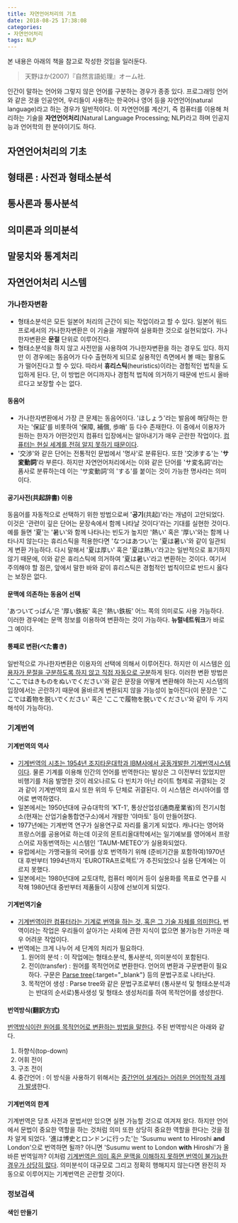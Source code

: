```yaml
---
title: 자연언어처리의 기초
date: 2018-08-25 17:38:08
categories:
- 자연언어처리
tags: NLP
---
```


본 내용은 아래의 책을 참고로 작성한 것임을 일러둔다.

> 天野ほか(2007)『自然言語処理』オーム社.

인간이 말하는 언어와 그렇지 않은 언어를 구분하는 경우가 종종 있다. 프로그래밍 언어와 같은 것을 인공언어, 우리들이 사용하는 한국어나 영어 등을 자연언어(natural language)라고 하는 경우가 일반적이다. 이 자연언어를 계산기, 즉 컴퓨터를 이용해 처리하는 기술을 **자연언어처리**(Natural Language Processing; NLP)라고 하며 인공지능과 언어학의 한 분야이기도 하다.

## 자연언어처리의 기초

## 형태론 : 사전과 형태소분석

## 통사론과 통사분석

## 의미론과 의미분석

## 말뭉치와 통계처리

## 자연언어처리 시스템
### 가나한자변환
- 형태소분석은 모든 일본어 처리의 근간이 되는 작업이라고 할 수 있다. 일본어 워드프로세서의 가나한자변환은 이 기술을 개발하여 실용화한 것으로 실현되었다. 가나한자변환은 **문절** 단위로 이루어진다. 
- 형태소분석을 하지 않고 사전만을 사용하여 가나한자변환을 하는 경우도 있다. 하지만 이 경우에는 동음어가 다수 출현하게 되므로 실용적인 측면에서 볼 때는 활용도가 떨어진다고 할 수 있다. 따라서 **휴리스틱**(heuristics)이라는 경험적인 법칙을 도입하게 된다. 단, 이 방법은 어디까지나 경험적 법칙에 의거하기 때문에 반드시 올바르다고 보장할 수는 없다. 

#### 동음어
- 가나한자변환에서 가장 큰 문제는 동음어이다. 'ほしょう'라는 발음에 해당하는 한자는 '保証'를 비롯하여 '保障, 補償, 歩哨' 등 다수 존재한다. 이 중에서 이용자가 원하는 한자가 어떤것인지 컴퓨터 입장에서는 알아내기가 매우 곤란한 작업이다. <u>컴퓨터는 현실 세계를 전혀 알지 못하기 때문이다</u>.
- '交渉'와 같은 단어는 전통적인 문법에서 '명사'로 분류된다. 또한 '交渉する'는 '**サ変動詞**'라 부른다. 하지만 자연언어처리에서는 이와 같은 단어를 'サ変名詞'라는 품사로 분류하는데 이는 'サ変動詞'의 'する'를 붙이는 것이 가능한 명사라는 의미이다.

#### 공기사전(共起辞書) 이용
동음어를 자동적으로 선택하기 위한 방법으로써 '**공기**(共起)'라는 개념이 고안되었다. 이것은 '관련이 깊은 단어는 문장속에서 함께 나타날 것이다'라는 기대를 실현한 것이다. 예를 들면 '夏'는 '暑い'와 함께 나타나는 빈도가 높지만 '熱い' 혹은 '厚い'와는 함께 나타나지 않는다는 휴리스틱을 적용한다면 'なつはあつい'는 '夏は暑い'와 같이 일관되게 변환 가능하다. 다시 말해서 '夏は厚い' 혹은 '夏は熱い'라고는 일반적으로 표기하지 않기 때문에, 이와 같은 휴리스틱에 의거하여 '夏は暑い'라고 변환하는 것이다. 여기서 주의해야 할 점은, 앞에서 말한 바와 같이 휴리스틱은 경험적인 법칙이므로 반드시 옳다는 보장은 없다.

#### 문맥에 의존하는 동음어 선택
'あついてっぱん'은 '厚い鉄板' 혹은 '熱い鉄板' 어느 쪽의 의미로도 사용 가능하다. 이러한 경우에는 문맥 정보를 이용하여 변환하는 것이 가능하다. **뉴럴네트워크**가 바로 그 예이다.

#### 통째로 변환(べた書き)
일반적으로 가나한자변환은 이용자의 선택에 의해서 이루어진다. 하지만 이 시스템은 <u>이용자가 문절을 구분하도록 하지 않고 직접 자동으로 구분</u>하게 된다. 이러한 변환 방법은 'ここではきものをぬいでください'와 같은 문장을 어떻게 변환해야 하는지 시스템의 입장에서는 곤란하기 때문에 올바르게 변환되지 않을 가능성이 높아진다(이 문장은 'ここでは着物を脱いでください' 혹은 'ここで履物を脱いでください'와 같이 두 가지 해석이 가능하다).

### 기계번역
#### 기계번역의 역사
- <u>기계번역의 시초는 1954년 조지타운대학과 IBM사에서 공동개발한 기계번역시스템이다</u>. 물론 기계를 이용해 인간의 언어를 번역한다는 발상은 그 이전부터 있었지만 비행기를 처음 발명한 것이 레오나르도 다 빈치가 아닌 라이트 형제로 귀결되는 것과 같이 기계번역의 효시 또한 위의 두 단체로 귀결된다. 이 시스템은 러시아어를 영어로 변역하였다.
- 일본에서는 1950년대에 규슈대학의 'KT-1', 통상산업성(通商産業省)의 전기시험소(현재는 산업기술통합연구소)에서 개발한 '야마토' 등이 만들어졌다.
- 1977년에는 기계번역 연구가 실용연구로 자리를 옮기게 되었다. 캐나다는 영어와 프랑스어를 공용어로 하는데 이곳의 몬트리올대학에서는 일기예보를 영어에서 프랑스어로 자동번역하는 시스템인 'TAUM-METEO'가 실용화되었다.
- 유럽에서는 가맹국들의 국어를 상호 번역하기 위해 (준비기간을 포함하여)1970년대 후반부터 1994년까지 'EUROTRA프로젝트'가 추진되었으나 실용 단계에는 이르지 못했다.
- 일본에서는 1980년대에 교토대학, 컴퓨터 메이커 등이 실용화를 목표로 연구를 시작해 1980년대 중반부터 제품들이 시장에 선보이게 되었다.

#### 기계번역기술
- <u>기계번역이란 컴퓨터라는 기계로 번역을 하는 것, 혹은 그 기술 자체를 의미한다.</u> 번역이라는 작업은 우리들이 살아가는 사회에 관한 지식이 없으면 불가능한 가까운 매우 어려운 작업이다. 
- 번역에는 크게 나누어 세 단계의 처리가 필요하다.
  1. 원어의 분석 : 이 작업에는 형태소분석, 통사분석, 의미분석이 포함된다.
  2. 전이(transfer) : 원어를 목적언어로 변환한다. 언어의 변환과 구문변환이 필요하다. 구문은 [Parse tree](https://en.wikipedia.org/wiki/Parse_tree){:target="_blank"} 등의 문법구조로 나타난다.
  3. 목적언어 생성 : Parse tree와 같은 문법구조로부터 (통사분석 및 형태소분석과는 반대의 순서로)통사생성 및 형태소 생성처리를 하여 목적언어를 생성한다.

#### 번역방식(翻訳方式)
<u>번역방식이란 원어를 목적언어로 변환하는 방법을 말한다</u>. 주된 번역방식은 아래와 같다.
  1. 하향식(top-down)
  2. 어휘 전이
  3. 구조 전이
  4. 중간언어 : 이 방식을 사용하기 위해서는 <u>중간언어 설계라는 어려운 언어학적 과제가 발생</u>한다.

#### 기계번역의 한계
기계번역은 당초 사전과 문법서만 있으면 실현 가능할 것으로 여겨져 왔다. 하지만 언어에서 문법이 중요한 역할을 하는 것처럼 의미 또한 상당히 중요한 역할을 한다는 것을 점차 알게 되었다. '進は博史とロンドンに行った'는 'Susumu went to Hiroshi **and** London'으로 번역하면 될까? 아니면 'Susumu went to London **with** Hiroshi'가 올바른 번역일까? 이처럼 <u>기계번역은 의미 혹은 문맥을 이해하지 못하면 번역이 불가능한 경우가 상당히 많다</u>. 의미분석이 대규모로 그리고 정확히 행해지지 않는다면 완전히 자동으로 이루어지는 기계번역은 곤란할 것이다.

### 정보검색

#### 색인 만들기
